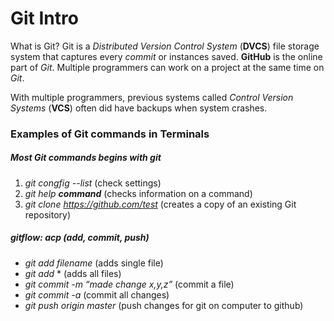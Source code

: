 # Git Intro

What is Git? Git is a _Distributed Version Control System_ (**DVCS**) file storage system that captures every *commit* or instances saved. **GitHub** is the online part of *Git*. Multiple programmers can work on a project at the same time on *Git*. 

With multiple programmers, previous systems called _Control Version Systems_ (**VCS**) often did have backups when system crashes.

### Examples of Git commands in Terminals

##### Most Git commands begins with _git_
1. _git congfig --list_ (check settings)
2. _git help **command**_ (checks information on a command)
3. _git clone https://github.com/test_ (creates a copy of an existing Git repository)

##### gitflow: acp (add, commit, push)
- _git add filename_ (adds single file)
- _git add_ * (adds all files)
- _git commit -m “made change x,y,z”_ (commit a file)
- _git commit -a_ (commit all changes)
- _git push origin master_ (push changes for git on computer to github)
